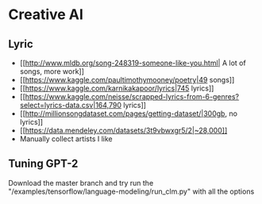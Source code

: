 # Creative AI




## Lyric

- [[http://www.mldb.org/song-248319-someone-like-you.html| A lot of songs, more work]]
- [[https://www.kaggle.com/paultimothymooney/poetry|49 songs]]
- [[https://www.kaggle.com/karnikakapoor/lyrics|745 lyrics]]
- [[https://www.kaggle.com/neisse/scrapped-lyrics-from-6-genres?select=lyrics-data.csv|164,790 lyrics]]
- [[http://millionsongdataset.com/pages/getting-dataset/|300gb, no lyrics]]
- [[https://data.mendeley.com/datasets/3t9vbwxgr5/2|~28,000]]
- Manually collect artists I like



## Tuning GPT-2

Download the master branch and try run the "/examples/tensorflow/language-modeling/run_clm.py" with all the options
